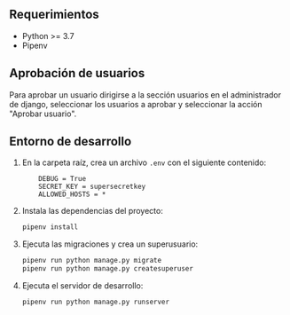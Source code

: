 ## Requerimientos

-   Python >= 3.7
-   Pipenv

## Aprobación de usuarios

Para aprobar un usuario dirigirse a la sección usuarios en el administrador de django, seleccionar los usuarios a aprobar y seleccionar la acción "Aprobar usuario".

## Entorno de desarrollo

1. En la carpeta raíz, crea un archivo `.env` con el siguiente contenido:

    ```
        DEBUG = True
        SECRET_KEY = supersecretkey
        ALLOWED_HOSTS = *
    ```

2. Instala las dependencias del proyecto:

    ```bash
    pipenv install
    ```

3. Ejecuta las migraciones y crea un superusuario:

    ```bash
    pipenv run python manage.py migrate
    pipenv run python manage.py createsuperuser
    ```

4. Ejecuta el servidor de desarrollo:

    ```bash
    pipenv run python manage.py runserver
    ```
